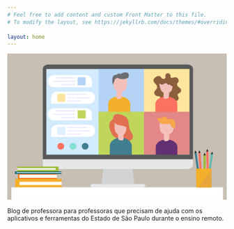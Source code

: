 ```yaml
---
# Feel free to add content and custom Front Matter to this file.
# To modify the layout, see https://jekyllrb.com/docs/themes/#overriding-theme-defaults

layout: home
---
```

![coisadeprofessora](/assets/images/capa.jpg)

Blog de professora para professoras que precisam de ajuda com os aplicativos e ferramentas do Estado de São Paulo durante o ensino remoto.